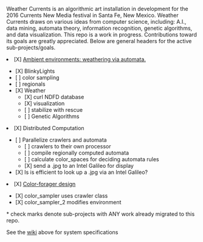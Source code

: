 Weather Currents is an algorithmic art installation in development
for the 2016 Currents New Media festival in Santa Fe, New Mexico.
Weather Currents draws on various ideas from computer science,
including: A.I., data mining, automata theory, information recognition,
genetic algorithms, and data visualization. This repo is a work
in progress. Contributions toward its goals are greatly appreciated.
Below are general headers for the active sub-projects/goals.

<li> [X] <a href="/ambient_environment">Ambient environments: weathering via automata.</a></li>
<ul>
<li>[X] BlinkyLights</li>
<li>[ ] color sampling</li>
<li>[ ] regionals</li>

<li>[X] Weather
<ul>
<li>[X] curl NDFD database</li>
<li>[X] visualization</li>
<li>[ ] stabilize with rescue</li>
<li>[ ] Genetic Algorithms</li>
</ul>
</li>
</ul>

<li>[X] Distributed Computation</li>
<ul>
<li>[ ] Parallelize crawlers and automata
  <ul>
    <li>[ ] crawlers to their own processor</li>
    <li>[ ] compile regionally computed automata</li>
    <li>[ ] calculate color_spaces for deciding automata rules</li>
    <li>[X] send a .jpg to an Intel Galileo for display</li>
  </ul>
<li>[X] Is is efficient to look up a .jpg via an Intel Galileo?  </li>
</ul>

<li> [X] <a href="/color_forager">Color-forager design</a></li>
<ul>
<li>[X] color_sampler uses crawler class</li>
<li>[X] color_sampler_2 modifies environment</li>
</ul>
</ul>

<p>* check marks denote sub-projects with ANY work already migrated to this repo.</p>

<p>
See the <a href="https://github.com/jonzingale/weather_currents/wiki">wiki</a> above for system specifications
</p>

